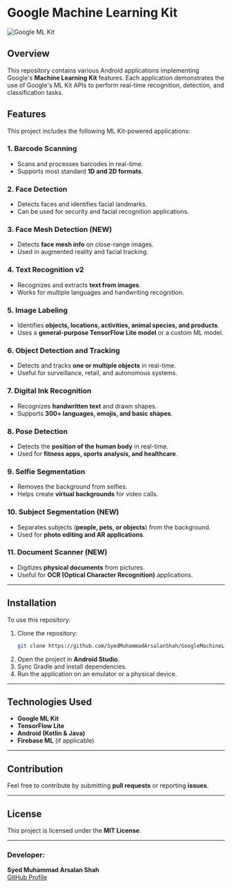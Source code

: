 # Google Machine Learning Kit

![Google ML Kit](https://github.com/SyedMuhammadArsalanShah/GoogleMachineLearningKit/blob/main/banner.png)

## Overview
This repository contains various Android applications implementing Google's **Machine Learning Kit** features. Each application demonstrates the use of Google's ML Kit APIs to perform real-time recognition, detection, and classification tasks.

## Features
This project includes the following ML Kit-powered applications:

### 1. **Barcode Scanning**
   - Scans and processes barcodes in real-time.
   - Supports most standard **1D and 2D formats**.

### 2. **Face Detection**
   - Detects faces and identifies facial landmarks.
   - Can be used for security and facial recognition applications.

### 3. **Face Mesh Detection** (NEW)
   - Detects **face mesh info** on close-range images.
   - Used in augmented reality and facial tracking.

### 4. **Text Recognition v2**
   - Recognizes and extracts **text from images**.
   - Works for multiple languages and handwriting recognition.

### 5. **Image Labeling**
   - Identifies **objects, locations, activities, animal species, and products**.
   - Uses a **general-purpose TensorFlow Lite model** or a custom ML model.

### 6. **Object Detection and Tracking**
   - Detects and tracks **one or multiple objects** in real-time.
   - Useful for surveillance, retail, and autonomous systems.

### 7. **Digital Ink Recognition**
   - Recognizes **handwritten text** and drawn shapes.
   - Supports **300+ languages, emojis, and basic shapes**.

### 8. **Pose Detection**
   - Detects the **position of the human body** in real-time.
   - Used for **fitness apps, sports analysis, and healthcare**.

### 9. **Selfie Segmentation**
   - Removes the background from selfies.
   - Helps create **virtual backgrounds** for video calls.

### 10. **Subject Segmentation** (NEW)
   - Separates subjects (**people, pets, or objects**) from the background.
   - Used for **photo editing and AR applications**.

### 11. **Document Scanner** (NEW)
   - Digitizes **physical documents** from pictures.
   - Useful for **OCR (Optical Character Recognition)** applications.

---
## Installation
To use this repository:

1. Clone the repository:
   ```sh
   git clone https://github.com/SyedMuhammadArsalanShah/GoogleMachineLearningKit.git
   ```
2. Open the project in **Android Studio**.
3. Sync Gradle and install dependencies.
4. Run the application on an emulator or a physical device.

---
## Technologies Used
- **Google ML Kit**
- **TensorFlow Lite**
- **Android (Kotlin & Java)**
- **Firebase ML** (if applicable)

---
## Contribution
Feel free to contribute by submitting **pull requests** or reporting **issues**.

---
## License
This project is licensed under the **MIT License**.

---
### Developer:
**Syed Muhammad Arsalan Shah**  
[GitHub Profile](https://github.com/SyedMuhammadArsalanShah)  

